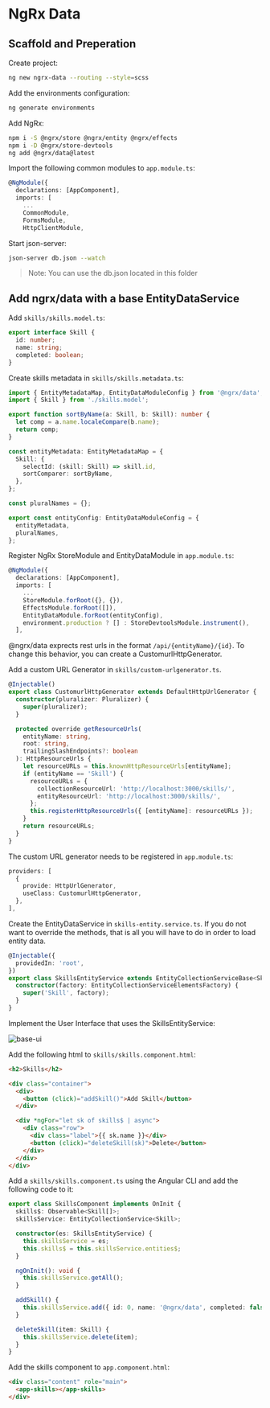 # NgRx Data

## Scaffold and Preperation

Create project:

```bash
ng new ngrx-data --routing --style=scss
```

Add the environments configuration:

```bash
ng generate environments
```

Add NgRx:

```bash
npm i -S @ngrx/store @ngrx/entity @ngrx/effects
npm i -D @ngrx/store-devtools
ng add @ngrx/data@latest
```

Import the following common modules to `app.module.ts`:

```typescript
@NgModule({
  declarations: [AppComponent],
  imports: [
    ...
    CommonModule,
    FormsModule,
    HttpClientModule,
```

Start json-server:

```bash
json-server db.json --watch
```

>Note: You can use the db.json located in this folder

## Add ngrx/data with a base EntityDataService

Add `skills/skills.model.ts`:

```typescript
export interface Skill {
  id: number;
  name: string;
  completed: boolean;
}
```

Create skills metadata in `skills/skills.metadata.ts`:

```typescript
import { EntityMetadataMap, EntityDataModuleConfig } from '@ngrx/data';
import { Skill } from './skills.model';

export function sortByName(a: Skill, b: Skill): number {
  let comp = a.name.localeCompare(b.name);
  return comp;
}

const entityMetadata: EntityMetadataMap = {
  Skill: {
    selectId: (skill: Skill) => skill.id,
    sortComparer: sortByName,
  },
};

const pluralNames = {};

export const entityConfig: EntityDataModuleConfig = {
  entityMetadata,
  pluralNames,
};
```

Register NgRx StoreModule and EntityDataModule in `app.module.ts`:

```typescript
@NgModule({
  declarations: [AppComponent],
  imports: [
    ...
    StoreModule.forRoot({}, {}),
    EffectsModule.forRoot([]),
    EntityDataModule.forRoot(entityConfig),
    environment.production ? [] : StoreDevtoolsModule.instrument(),
  ],
```

@ngrx/data exprects rest urls in the format `/api/{entityName}/{id}`. To change this behavior, you can create a CustomurlHttpGenerator.

Add a custom URL Generator in `skills/custom-urlgenerator.ts`. 

```typescript
@Injectable()
export class CustomurlHttpGenerator extends DefaultHttpUrlGenerator {
  constructor(pluralizer: Pluralizer) {
    super(pluralizer);
  }

  protected override getResourceUrls(
    entityName: string,
    root: string,
    trailingSlashEndpoints?: boolean
  ): HttpResourceUrls {
    let resourceURLs = this.knownHttpResourceUrls[entityName];
    if (entityName == 'Skill') {
      resourceURLs = {
        collectionResourceUrl: 'http://localhost:3000/skills/',
        entityResourceUrl: 'http://localhost:3000/skills/',
      };
      this.registerHttpResourceUrls({ [entityName]: resourceURLs });
    }
    return resourceURLs;
  }
}
```

The custom URL generator needs to be registered in `app.module.ts`:

```typescript
providers: [
  {
    provide: HttpUrlGenerator,
    useClass: CustomurlHttpGenerator,
  },
],
```

Create the EntityDataService in `skills-entity.service.ts`. If you do not want to override the methods, that is all you will have to do in order to load entity data.

  ```typescript
  @Injectable({
    providedIn: 'root',
  })
  export class SkillsEntityService extends EntityCollectionServiceBase<Skill> {
    constructor(factory: EntityCollectionServiceElementsFactory) {
      super('Skill', factory);
    }
  }
  ```

Implement the User Interface that uses the SkillsEntityService:

![base-ui](_images/base-ui.jpg)

Add the following html to `skills/skills.component.html`:

```html
<h2>Skills</h2>

<div class="container">
  <div>
    <button (click)="addSkill()">Add Skill</button>
  </div>

  <div *ngFor="let sk of skills$ | async">
    <div class="row">
      <div class="label">{{ sk.name }}</div>
      <button (click)="deleteSkill(sk)">Delete</button>
    </div>
  </div>
</div>
```

Add a `skills/skills.component.ts` using the Angular CLI and add the following code to it:

```typescript
export class SkillsComponent implements OnInit {
  skills$: Observable<Skill[]>;
  skillsService: EntityCollectionService<Skill>;

  constructor(es: SkillsEntityService) {
    this.skillsService = es;
    this.skills$ = this.skillsService.entities$;
  }

  ngOnInit(): void {
    this.skillsService.getAll();
  }

  addSkill() {
    this.skillsService.add({ id: 0, name: '@ngrx/data', completed: false });
  }

  deleteSkill(item: Skill) {
    this.skillsService.delete(item);
  }
}
```

Add the skills component to `app.component.html`:

```html
<div class="content" role="main">
  <app-skills></app-skills>
</div>
```

